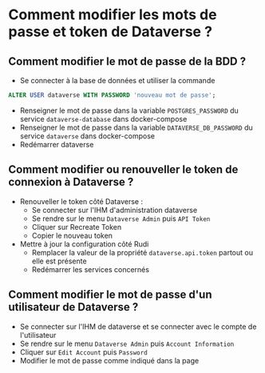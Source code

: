 # Comment modifier les mots de passe et token de Dataverse ?

## Comment modifier le mot de passe de la BDD ?

* Se connecter à la base de données et utiliser la commande

```sql
ALTER USER dataverse WITH PASSWORD 'nouveau mot de passe';
```

* Renseigner le mot de passe dans la variable ``POSTGRES_PASSWORD`` du service ``dataverse-database`` dans docker-compose
* Renseigner le mot de passe dans la variable ``DATAVERSE_DB_PASSWORD`` du service ``dataverse`` dans docker-compose
* Redémarrer dataverse

## Comment modifier ou renouveller le token de connexion à Dataverse ?

* Renouveller le token côté Dataverse :
    * Se connecter sur l'IHM d'administration dataverse
    * Se rendre sur le menu ``Dataverse Admin`` puis ``API Token``
    * Cliquer sur Recreate Token
    * Copier le nouveau token
* Mettre à jour la configuration côté Rudi
    * Remplacer la valeur de la propriété ``dataverse.api.token`` partout ou elle est présente
    * Redémarrer les services concernés

## Comment modifier le mot de passe d'un utilisateur de Dataverse ?

* Se connecter sur l'IHM de dataverse et se connecter avec le compte de l'utilisateur
* Se rendre sur le menu ``Dataverse Admin`` puis ``Account Information``
* Cliquer sur ``Edit Account`` puis ``Password``
* Modifier le mot de passe comme indiqué dans la page


